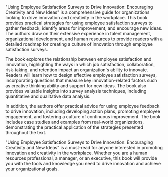 "Using Employee Satisfaction Surveys to Drive Innovation: Encouraging Creativity and New Ideas" is a comprehensive guide for organizations looking to drive innovation and creativity in the workplace. This book provides practical strategies for using employee satisfaction surveys to gather feedback, identify areas for improvement, and encourage new ideas. The authors draw on their extensive experience in talent management, organizational development, and human resources to provide readers with a detailed roadmap for creating a culture of innovation through employee satisfaction surveys.

The book explores the relationship between employee satisfaction and innovation, highlighting the ways in which job satisfaction, collaboration, risk-taking, and retention impact an organization's ability to innovate. Readers will learn how to design effective employee satisfaction surveys, incorporating questions that measure key innovation-related factors such as creative thinking ability and support for new ideas. The book also provides valuable insights into survey analysis techniques, including quantitative and qualitative data analysis.

In addition, the authors offer practical advice for using employee feedback to drive innovation, including developing action plans, promoting employee engagement, and fostering a culture of continuous improvement. The book includes case studies and examples from real-world organizations, demonstrating the practical application of the strategies presented throughout the text.

"Using Employee Satisfaction Surveys to Drive Innovation: Encouraging Creativity and New Ideas" is a must-read for anyone interested in promoting innovation and creativity in the workplace. Whether you are a human resources professional, a manager, or an executive, this book will provide you with the tools and knowledge you need to drive innovation and achieve your organizational goals.

